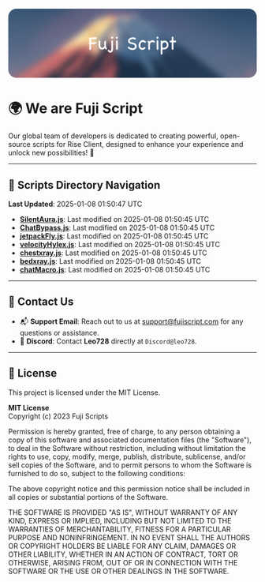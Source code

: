 ![Banner](.github/b.webp)

# 🌍 **We are Fuji Script**

Our global team of developers is dedicated to creating powerful, open-source scripts for Rise Client, designed to enhance your experience and unlock new possibilities! 🌟

---
<!-- SCRIPTS_NAVIGATION_START -->
## 📂 **Scripts Directory Navigation**

**Last Updated**: 2025-01-08 01:50:47 UTC

- **[SilentAura.js](scripts/SilentAura.js)**: Last modified on 2025-01-08 01:50:45 UTC
- **[ChatBypass.js](scripts/ChatBypass.js)**: Last modified on 2025-01-08 01:50:45 UTC
- **[jetpackFly.js](scripts/jetpackFly.js)**: Last modified on 2025-01-08 01:50:45 UTC
- **[velocityHylex.js](scripts/velocityHylex.js)**: Last modified on 2025-01-08 01:50:45 UTC
- **[chestxray.js](scripts/chestxray.js)**: Last modified on 2025-01-08 01:50:45 UTC
- **[bedxray.js](scripts/bedxray.js)**: Last modified on 2025-01-08 01:50:45 UTC
- **[chatMacro.js](scripts/chatMacro.js)**: Last modified on 2025-01-08 01:50:45 UTC

<!-- SCRIPTS_NAVIGATION_END -->

---

## 💬 **Contact Us**  
- 📬 **Support Email**: Reach out to us at [support@fujiscript.com](mailto:support@fujiscript.com) for any questions or assistance.  
- 💬 **Discord**: Contact **Leo728** directly at `Discord@leo728`.

---

## 📜 **License**

This project is licensed under the MIT License.  

**MIT License**  
Copyright (c) 2023 Fuji Scripts  

Permission is hereby granted, free of charge, to any person obtaining a copy of this software and associated documentation files (the "Software"), to deal in the Software without restriction, including without limitation the rights to use, copy, modify, merge, publish, distribute, sublicense, and/or sell copies of the Software, and to permit persons to whom the Software is furnished to do so, subject to the following conditions:  

The above copyright notice and this permission notice shall be included in all copies or substantial portions of the Software.  

THE SOFTWARE IS PROVIDED "AS IS", WITHOUT WARRANTY OF ANY KIND, EXPRESS OR IMPLIED, INCLUDING BUT NOT LIMITED TO THE WARRANTIES OF MERCHANTABILITY, FITNESS FOR A PARTICULAR PURPOSE AND NONINFRINGEMENT. IN NO EVENT SHALL THE AUTHORS OR COPYRIGHT HOLDERS BE LIABLE FOR ANY CLAIM, DAMAGES OR OTHER LIABILITY, WHETHER IN AN ACTION OF CONTRACT, TORT OR OTHERWISE, ARISING FROM, OUT OF OR IN CONNECTION WITH THE SOFTWARE OR THE USE OR OTHER DEALINGS IN THE SOFTWARE.  
